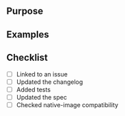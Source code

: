 ## Purpose

## Examples

## Checklist
- [ ] Linked to an issue
- [ ] Updated the changelog
- [ ] Added tests
- [ ] Updated the spec
- [ ] Checked native-image compatibility